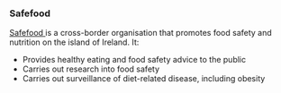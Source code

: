 ###  Safefood

[ Safefood ](https://www.safefood.net/) is a cross-border organisation that
promotes food safety and nutrition on the island of Ireland. It:

  * Provides healthy eating and food safety advice to the public 
  * Carries out research into food safety 
  * Carries out surveillance of diet-related disease, including obesity 
